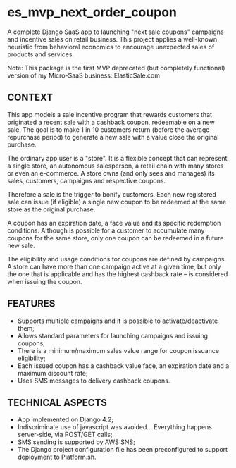 # es_mvp_next_order_coupon

A complete Django SaaS app to launching "next sale coupons" campaigns and incentive sales on retail business. This project applies a well-known heuristic from behavioral economics to encourage unexpected sales of products and services.

Note: This package is the first MVP deprecated (but completely functional) version of my Micro-SaaS business: ElasticSale.com

## CONTEXT

This app models a sale incentive program that rewards customers that originated a recent sale with a cashback coupon, redeemable on a new sale. The goal is to make 1 in 10 customers return (before the average repurchase period) to generate a new sale with a value close the original purchase.

The ordinary app user is a "store". It is a flexible concept that can  represent a single store, an autonomous salesperson, a retail chain with many
stores or even an e-commerce. A store owns (and only sees and manages) its  sales, customers, campaigns and respective coupons.

Therefore a sale is the trigger to bonify customers. Each new registered sale  can issue (if eligible) a single new coupon to be redeemed at the same store  as the original purchase. 

A coupon has an expiration date, a face value and its specific redemption conditions. Although is possible for a customer to accumulate many coupons for
the same store, only one coupon can be redeemed in a future new sale.

The eligibility and usage conditions for coupons are defined by campaigns. A store can have more than one campaign active at a given time, but only the one
that is applicable and has the highest cashback rate – is considered when  issuing the coupon.


## FEATURES

- Supports multiple campaigns and it is possible to activate/deactivate them;
- Allows standard parameters for launching campaigns and issuing coupons;
- There is a minimum/maximum sales value range for coupon issuance eligibility;
- Each issued coupon has a cashback value face, an expiration date and a maximum discount rate;
- Uses SMS messages to delivery cashback coupons.


## TECHNICAL ASPECTS

- App implemented on Django 4.2;
- Indiscriminate use of javascript was avoided... Everything happens server-side, via POST/GET calls;
- SMS sending is supported by AWS SNS;
- The Django project configuration file has been preconfigured to support deployment to Platform.sh.

